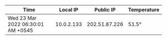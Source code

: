 | Time     | Local IP | Public IP | Temperature |
| ----------- | ----------- | ----------- | ----------- |
| Wed 23 Mar 2022 06:30:01 AM +0545      | 10.0.2.133     | 202.51.87.226  | 51.5° |
